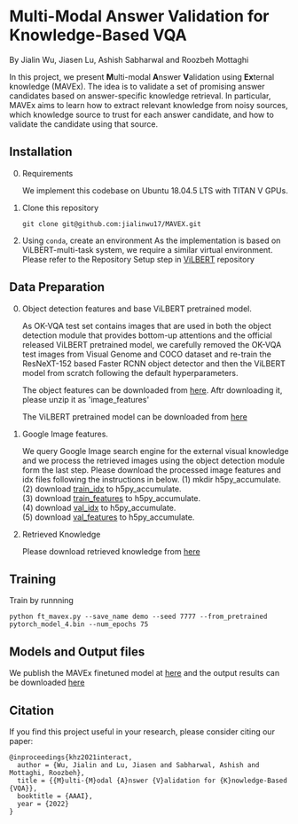 # Multi-Modal Answer Validation for Knowledge-Based VQA
By Jialin Wu, Jiasen Lu, Ashish Sabharwal and Roozbeh Mottaghi

In this project, we present **M**ulti-modal **A**nswer **V**alidation using **Ex**ternal knowledge (MAVEx). The idea is to validate a set of promising answer candidates based on answer-specific knowledge retrieval. In particular, MAVEx aims to learn how to extract relevant knowledge from noisy sources, which knowledge source to trust for each answer candidate, and how to validate the candidate using that source.

## Installation
0. Requirements

   We implement this codebase on Ubuntu 18.04.5 LTS with TITAN V GPUs.

1. Clone this repository

   ```
   git clone git@github.com:jialinwu17/MAVEX.git
   ```
   
2. Using `conda`, create an environment
   As the implementation is based on ViLBERT-multi-task system, we require a similar virtual environment. Please refer to the Repository Setup step in [ViLBERT](https://github.com/facebookresearch/vilbert-multi-task) repository 
   
## Data Preparation
0. Object detection features and base ViLBERT pretrained model.

    As OK-VQA test set contains images that are used in both the object detection module that provides bottom-up attentions and the official released ViLBERT pretrained model, we carefully removed the OK-VQA test images from Visual Genome and COCO dataset and re-train the ResNeXT-152 based Faster RCNN object detector and then the  ViLBERT model from scratch following the default hyperparameters.
    
    The object features can be downloaded from [here](https://mavex.s3.us-east-2.amazonaws.com/new_image_features.zip). Aftr downloading it, please unzip it as 'image_features'
    
    The ViLBERT pretrained model can be downloaded from [here](https://mavex.s3.us-east-2.amazonaws.com/pytorch_model_4.bin)
    
1. Google Image features.

    We query Google Image search engine for the external visual knowledge and we process the retrieved images using the object detection module form the last step. Please download the processed image features and idx files following the instructions in below.
    (1) mkdir h5py_accumulate. <br>
    (2) download [train_idx](https://mavex.s3.us-east-2.amazonaws.com/h5py_accumulate/image_features/image_train_qid_ans2idx.pkl) to h5py_accumulate.<br>
    (3) download [train_features](https://mavex.s3.us-east-2.amazonaws.com/h5py_accumulate/image_features/image_train.hdf5) to h5py_accumulate.<br>
    (4) download [val_idx](https://mavex.s3.us-east-2.amazonaws.com/h5py_accumulate/image_features/image_val_qid_ans2idx.pkl) to h5py_accumulate.<br>
    (5) download [val_features](https://mavex.s3.us-east-2.amazonaws.com/h5py_accumulate/image_features/image_val.hdf5) to h5py_accumulate.<br>
    
2. Retrieved Knowledge

    Please download retrieved knowledge from [here](https://drive.google.com/file/d/1F_tKHOC5HIHdmm9KnUJV7wYMBZEgHQI0/view?usp=sharing)<br>
    
## Training
Train by runnning <br>
```
python ft_mavex.py --save_name demo --seed 7777 --from_pretrained pytorch_model_4.bin --num_epochs 75
```

## Models and Output files
We publish the MAVEx finetuned model at [here](http://www.cs.utexas.edu/~jialinwu/mavex.bin) and the output results can be downloaded [here](https://drive.google.com/drive/folders/1V4hgm1OXRvD7TlFADEXtUMHxKi6ePDc8?usp=sharing)

## Citation

If you find this project useful in your research, please consider citing our paper:

```
@inproceedings{khz2021interact,
  author = {Wu, Jialin and Lu, Jiasen and Sabharwal, Ashish and Mottaghi, Roozbeh},
  title = {{M}ulti-{M}odal {A}nswer {V}alidation for {K}nowledge-Based {VQA}},
  booktitle = {AAAI},	    
  year = {2022}
}
```
